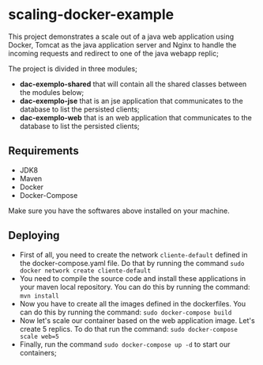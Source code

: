 # scaling-docker-example

This project demonstrates a scale out of a java web application
using Docker, Tomcat as the java application server and Nginx to handle the incoming requests and redirect to one of the java webapp replic;

The project is divided in three modules;
- **dac-exemplo-shared** that will contain all the shared classes between the modules below;
- **dac-exemplo-jse** that is an jse application that communicates to the database to list the persisted clients;
- **dac-exemplo-web** that is an web application that communicates to the database to list the persisted clients; 

## Requirements

- JDK8
- Maven
- Docker
- Docker-Compose

Make sure you have the softwares above installed on your machine.

## Deploying

- First of all, you need to create the network `cliente-default` defined in the docker-compose.yaml file. Do that by running the command `sudo docker network create cliente-default` 
- You need to compile the source code and install these applications in your
maven local repository. You can do this by running the command: `mvn install`
- Now you have to create all the images defined in the dockerfiles. You can do this by running the command: `sudo docker-compose build`
- Now let's scale our container based on the web application image. Let's create 5 replics. To do that run the command: `sudo docker-compose scale web=5`
- Finally, run the command `sudo docker-compose up -d` to start our containers;
